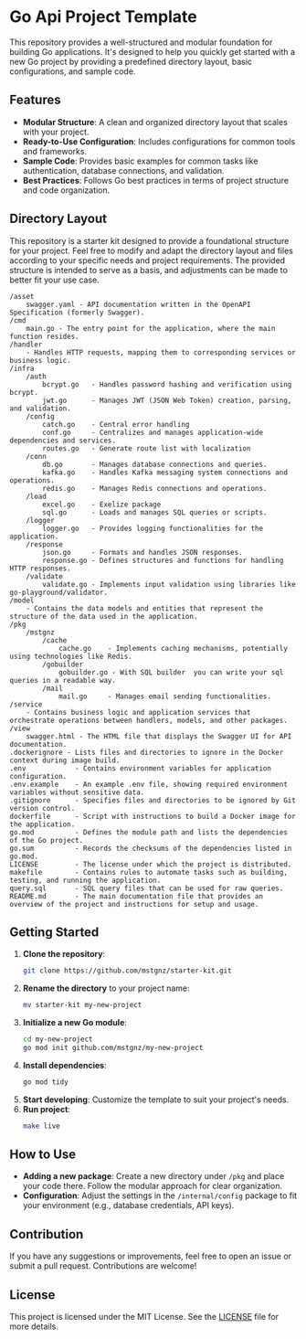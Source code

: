 # Go Api Project Template

This repository provides a well-structured and modular foundation for building Go applications. It's designed to help you quickly get started with a new Go project by providing a predefined directory layout, basic configurations, and sample code.

## Features

- **Modular Structure**: A clean and organized directory layout that scales with your project.
- **Ready-to-Use Configuration**: Includes configurations for common tools and frameworks.
- **Sample Code**: Provides basic examples for common tasks like authentication, database connections, and validation.
- **Best Practices**: Follows Go best practices in terms of project structure and code organization.

## Directory Layout

This repository is a starter kit designed to provide a foundational structure for your project. Feel free to modify and adapt the directory layout and files according to your specific needs and project requirements. The provided structure is intended to serve as a basis, and adjustments can be made to better fit your use case.

```
/asset
    swagger.yaml - API documentation written in the OpenAPI Specification (formerly Swagger).
/cmd
    main.go - The entry point for the application, where the main function resides.
/handler
    - Handles HTTP requests, mapping them to corresponding services or business logic.
/infra
    /auth
        bcrypt.go   - Handles password hashing and verification using bcrypt.
        jwt.go      - Manages JWT (JSON Web Token) creation, parsing, and validation.
    /config
        catch.go    - Central error handling
        conf.go     - Centralizes and manages application-wide dependencies and services.
        routes.go   - Generate route list with localization
    /conn
        db.go       - Manages database connections and queries.
        kafka.go    - Handles Kafka messaging system connections and operations.
        redis.go    - Manages Redis connections and operations.
    /load
        excel.go    - Exelize package
        sql.go      - Loads and manages SQL queries or scripts.
    /logger
        logger.go   - Provides logging functionalities for the application.
    /response
        json.go     - Formats and handles JSON responses.
        response.go - Defines structures and functions for handling HTTP responses.
    /validate
        validate.go - Implements input validation using libraries like go-playground/validator.
/model
    - Contains the data models and entities that represent the structure of the data used in the application.
/pkg
    /mstgnz
        /cache
            cache.go    - Implements caching mechanisms, potentially using technologies like Redis.
        /gobuilder
            gobuilder.go - With SQL builder  you can write your sql queries in a readable way.
        /mail
            mail.go     - Manages email sending functionalities.
/service
    - Contains business logic and application services that orchestrate operations between handlers, models, and other packages.
/view
    swagger.html - The HTML file that displays the Swagger UI for API documentation.
.dockerignore - Lists files and directories to ignore in the Docker context during image build.
.env            - Contains environment variables for application configuration.
.env.example    - An example .env file, showing required environment variables without sensitive data.
.gitignore      - Specifies files and directories to be ignored by Git version control.
dockerfile      - Script with instructions to build a Docker image for the application.
go.mod          - Defines the module path and lists the dependencies of the Go project.
go.sum          - Records the checksums of the dependencies listed in go.mod.
LICENSE         - The license under which the project is distributed.
makefile        - Contains rules to automate tasks such as building, testing, and running the application.
query.sql       - SQL query files that can be used for raw queries.
README.md       - The main documentation file that provides an overview of the project and instructions for setup and usage.
```

## Getting Started

1. **Clone the repository**:
   ```bash
   git clone https://github.com/mstgnz/starter-kit.git
   ```
2. **Rename the directory** to your project name:
   ```bash
   mv starter-kit my-new-project
   ```
3. **Initialize a new Go module**:
   ```bash
   cd my-new-project
   go mod init github.com/mstgnz/my-new-project
   ```
4. **Install dependencies**:
   ```bash
   go mod tidy
   ```
5. **Start developing**: Customize the template to suit your project's needs.
6. **Run project**:
   ```bash
   make live
   ```

## How to Use

- **Adding a new package**: Create a new directory under `/pkg` and place your code there. Follow the modular approach for clear organization.
- **Configuration**: Adjust the settings in the `/internal/config` package to fit your environment (e.g., database credentials, API keys).

## Contribution

If you have any suggestions or improvements, feel free to open an issue or submit a pull request. Contributions are welcome!

## License

This project is licensed under the MIT License. See the [LICENSE](LICENSE) file for more details.
